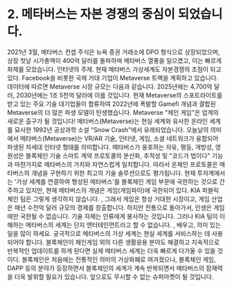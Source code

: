 # 2. 메타버스는 자본 경쟁의 중심이 되었습니다.

2021년 3월, 메타버스 컨셉 주식은 뉴욕 증권 거래소에 DPO 형식으로 상장되었으며, 상장 첫날 시가총액이 400억 달러를 돌파하며 메타버스 열풍을 일으켰고, 이는 빠르게 화제를 모았습니다. 인터넷의 주제. 현재 메타버스 가상세계도 자본경쟁의 초점이 되고 있다. Facebook을 비롯한 국제 거대 기업이 Metaverse 트랙을 계획하고 있습니다. 데이터에 따르면 Metaverse 시장 규모는 다음과 같습니다. 2025년에는 4,700억 달러, 2030년에는 1조 5천억 달러에 이를 것입니다. 현재 Metaverse의 스포트라이트를 받고 있는 주요 기술 대기업들이 합류하여 2022년에 폭발할 Gamefi 개념과 결합된 Metaverse의 더 많은 파생 모델이 탄생했습니다. Metaverse "체인 게임"은 업계의 새로운 출구가 될 것입니다! 메타버스(Metaverse)는 현실 세계와 유사한 온라인 세계를 묘사한 1992년 공상과학 소설 "Snow Crash"에서 유래되었습니다. 오늘날의 의미에서 메타버스(Metaverse)는 VR/AR 기술, 인터넷, 게임, 소셜 네트워크가 융합되어 파생된 차세대 인터넷 형태를 의미합니다. 메타버스가 옹호하는 자유, 평등, 개방성, 영원성은 블록체인 기술 스마트 계약 프로토콜의 분산화, 추적성 및 "코드가 법이다" 기능과 마찬가지로 메타버스의 가치와 자연스럽게 일치합니다. 따라서 온체인 프로토콜은 메타버스의 개념을 구현하기 위한 최고의 기술 솔루션으로도 평가됩니다. 현재 투자계에서는 '가상 세계를 연결하여 형성된 메타버스'를 블록체인 게임 부문에 국한하는 것으로 간주하고 있지만, 현재 메타버스의 개념은 게임(게임파이)에 국한되어 있다. KIA 퍼블릭 체인 팀은 그렇게 생각하지 않습니다. , 그래서 게임은 항상 거대한 시장이고, 게임 산업은 매년 수천억 달러 규모의 경제를 창출합니다. 하지만 전통으로 돌아가서, 인생은 게임에만 국한될 수 없습니다. 기술 자체는 인류에게 봉사하는 것입니다. 그러나 KIA 팀이 이해하는 메타버스의 세계는 단지 엔터테인먼트라고 할 수 없습니다. , 배우고, 의미 있는 일을 많이 하세요. 궁극적으로 메타버스의 가상 세계는 현실 세계를 서비스하는 데 사용되어야 합니다. 블록체인이 체인게임 외의 다른 생활응용 분야도 해결하고 지속적으로 반복적인 업데이트를 하게 된다면 실제 메타버스 세계는 더욱 빠르게 다가올 수 있을 것이다. 블록체인은 처음에는 전통적인 의미의 가상화폐로 여겨졌으나, 블록체인 게임, DAPP 등의 분야가 등장하면서 블록체인의 세계가 계속 반복되면서 메타버스의 잠재력을 더욱 발휘할 필요가 있습니다. 앞으로도 무시할 수 없는 슈퍼마켓이 될 것입니다.
